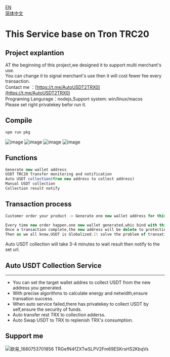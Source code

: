 [EN](README.md)  
[简体中文](README_CN.md)  
# This Service base on Tron TRC20

## Project explantion
AT the beginning of this project,we designed it to support multi merchant's use.  
You can change it to signal merchant's use then it will cost fewer fee every transaction.  
Contact me ：[https://t.me/AutoUSDT2TRX0](https://t.me/AutoUSDT2TRX0)  
Programing Langurage：nodejs,Support system: win/linux/macos  
Please set right privatekey befor run it.  
  
## Compile
```js
npm run pkg
```
  
![image](https://user-images.githubusercontent.com/129872486/229836409-2855f307-235c-4128-b504-404777bcd961.png)
![image](https://user-images.githubusercontent.com/129872486/229836665-8ab0a7bd-9cd9-4d46-9c1c-03c57526ca6a.png)
![image](https://user-images.githubusercontent.com/129872486/229836778-0b46368a-da93-46f0-af75-a32364a0d09c.png)
![image](https://user-images.githubusercontent.com/129872486/229836895-0a6788c2-bd45-4687-95c2-b6475b7aabf3.png)

## Functions
```js
Generate new wallet address
USDT TRC20 Transfer monitoring and notification
Auto USDT collection(from new address to collect address)
Manual USDT collection
Collection result notify
```
## Transaction process
```js
Customer order your product -> Generate one new wallet address for this customer -> Wait customer send USDT to this new address -> This system received new payment then notify the set url and begain collect USDT from this new address -> Check if the amount right -> Finish transation

Every time new order happen,one new wallet generated,whic bind with this customer.  
Once a transaction complete,the new address will be delete to protecting customer privacy.Implement anonymous transactions.  
Then as we all know,USDT is Globalized.It solve the problem of transation in different country.
```
Auto USDT collection will take 3-4 minutes to wait result then notify to the set url.

## Auto USDT Collection Service
---
- You can set the target wallet addres to collect USDT from the new address you generated.
- With precise algorithms to calculate energy and netwidth,ensure transation success.
- When auto service failed,there has privatekey to collect USDT by self,ensure the security of funds.
- Auto transfer rest TRX to collection adderss.
- Auto Swap USDT to TRX to replenish TRX's consumption.

## Support me
![欧易_1680753701856](https://user-images.githubusercontent.com/129872486/230269179-73009271-2893-4f5b-a621-92ee2e77a21a.jpg)
TRGefN4fZXTwSLPV2Fm69ESKrsHS2KbqVs
